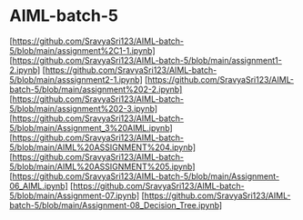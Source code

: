 # AIML-batch-5
[https://github.com/SravyaSri123/AIML-batch-5/blob/main/assignment%2C1-1.ipynb]
[https://github.com/SravyaSri123/AIML-batch-5/blob/main/assignment1-2.ipynb]
[https://github.com/SravyaSri123/AIML-batch-5/blob/main/asssignment2-1.ipynb]
[https://github.com/SravyaSri123/AIML-batch-5/blob/main/assignment%202-2.ipynb]
[https://github.com/SravyaSri123/AIML-batch-5/blob/main/assignment%202-3.ipynb]
[https://github.com/SravyaSri123/AIML-batch-5/blob/main/Assignment_3%20AIML.ipynb]
[https://github.com/SravyaSri123/AIML-batch-5/blob/main/AIML%20ASSIGNMENT%204.ipynb]
[https://github.com/SravyaSri123/AIML-batch-5/blob/main/AIML%20ASSIGNMENT%205.ipynb]
[https://github.com/SravyaSri123/AIML-batch-5/blob/main/Assignment-06_AIML.ipynb]
[https://github.com/SravyaSri123/AIML-batch-5/blob/main/Assignment-07.ipynb]
[https://github.com/SravyaSri123/AIML-batch-5/blob/main/Assignment-08_Decision_Tree.ipynb]


